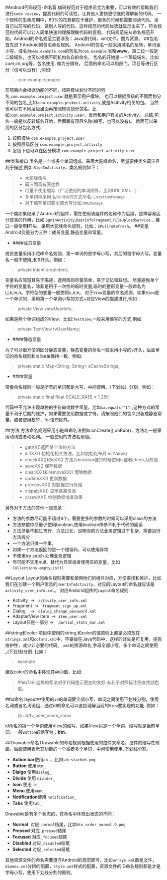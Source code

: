 #Android代码规范-命名篇
编码规范对于程序员尤为重要，可以有效的帮助我们进行`code review`，提高代码的可读性，让其他人更快更彻底的理解新的代码。
一个软件的生命周期中，80%的花费都在于维护，很多的时候都需要阅读代码，读自己以前写的代码，读别人写的代码，这样规范的代码优势就显示出来了，符合规范的代码可以让人简单快速的理解理解代码的意图。
代码规范先从命名规范开始，Android的命名规范主要涉及：Java源代码，xml文件，图片资源。
##包名
首先说下Android的包名命名规则。
Andorid的包名一般采用域名的反转，单词全小写。域名为`www.example.com`的包名为`com.example`,省略**www**，第二位一般是二级域名，也可以根据不同机构各自的命名。
包名的开始是一个顶级域名，比如*com*,*cn*,*org*等，包名使用`.`做为分隔符。
后面的命名可以用部门，项目等进行区分（也可以没有）,例如:
>com.example.project

在项目内会根据功能的不同，按照模块划分不同的包名,`com.example.project.user`就是表示用户模块。
也可以根据层级的不同而划分不同的包名,比如:`com.example.prokect.activity`,就是Acitivity相关的包。
当然也可以在不同层级里面再按照模块划分包名，比如:`com.example.project.activity.user`，表示和用户有关的Activity。
总结,包名一般是以反转域名开始，后面跟有项目名称(缩写，也可以没有)。
后面可以采用的区分包名方式:

1. 按照模块 `com.example.project.user`
2. 按照层级区分 `com.example.project.activity`
3. 层级下也可以在区分模块 `com.example.project.activity.user`

##类和接口
类名是一个或多个单词组成，采用大驼峰命名，尽量要使类名简洁且利于描述,例如:`SignInActivity`，类名规则如下：
> * 大驼峰命名
> * 简洁而富有表达性
> * 尽量不使用缩写（广泛使用的单词除外，比如URL,XML...）
> * 多单词中采用 `名词+动词`的方式命名: `LocationManage`
> * 对于缩写单词要全部大写比如:`XMLManage`

一个类如果继承了Android的组件，需在使用该组件的名称作为后缀，这样容易区分该类的作用，比如:`SgnInActivity`,`UserInfoFragment`,`FileUploadService`...
接口一般使用****I****开头，采用大驼峰命名规则，比如：`IPullToRefresh`。
##变量
Android变量分为三种：成员变量,静态变量和常量。

* ####成员变量

成员变量采用小驼峰命名规则，第一单词的首字母小写，其后的首字母大写。变量名一般不使用_和$开头。例如：
>private Intent cropIntent;

变量名应简短且易于描述，选用规则尽量简单，易于记忆和联想。
尽量避免单个字符的变量名，除非是用于一次性的临时变量,临时的整形变量一般命名为 i,j,k,m,n。字符型的变量一般使用c,d,e。
对于`View`变量的命名规则，如果`View`是一个单词的，采用第一个单词小写的方式+对应View的描述进行,例如：
> private View viewUserInfo;

如果是两个单词组成的View，比如:`TextView`,一般采用缩写的方式,例如:
> private TextView tvUserName;

* ####静态变量

为了可以很方便的区分静态变量，静态变量的命名一般采用小写的s开头，后面单词的命名规则和`成员变量`保持一致，例如:
>private static Map<String, String> sCacheStrings;

* ####常量

常量命名规则一般是所有的单词都是大写，中间使用_（下划线）分割，例如：
>private static final float SCALE_RATE = 1.25f;

代码中不允许出现单独的字符串或数字常量，比如`xx.equals("1")`,这种方式的常量不利于后期的维护，如果需要使用数据或字符，请按照他们的含义封装成静态常量，或者使用枚举，for语句除外。

##方法
方法命名规则采用小驼峰命名法例如:onCreate(),onRun()，方法名一般采用动词或者动名词。
一般使用的方法名前缀。
> * getXX()返回某个值的方法
> * initXX() 初始化相关方法，比如初始化布局:initView()
> * checkXX()和isXX() 方法为boolean值的时候使用is或者check为前缀
> * saveXX() 保存数据
> * clearXX()和removeXX() 清除数据
> * updateXX() 更新数据
> * processXX() 对数据进行处理
> * dispalyXX() 显示某某信息
> * draswXX() 绘制数据或者效果

另外对于方法的其他一些规范：

* 方法的参数尽可能不超过4个，需要更多的参数的时候可以采用class的方法
* 方法参数中尽量少使用boolean,使用boolean传参不利于代码的阅读
* 方法尽量不超过15行，方法过长，说明当前方法业务逻辑过于复杂，需要进行方法拆分
* 一个方法只做一件事，
* 如果一个方法返回的是一个错误码，可以使用异常
* 不使用try catch 处理业务逻辑
* 尽可能不实用null，替代为异常或者使用空的变量，比如`Collections.emptyList()`

##Layout
Layout的命名规则需要和使用他们的组件对应，方便查找和维护，比如我们在创建一个用户信息的`UserInfoActivity`，对应的Layout的命名就应该是`activity_user_info.xml`。
对应Andorid组件的`Layout`命名规则:

* Activity  ->   `activity_user_info.xml`
* Fragment  ->   `fragment_sign_up.xml`
* Dialog    ->   `dialog_change_password.xml`
* AdapterView Item  ->  `item_user.xml`
* Layout只是一部分  ->    `partial_stats_bar.xml`

##string和color
项目中使用的string,和color的值原则上都是必须放在`strings.xml`和`colors.xml`中，不要放在Java代码中，这样的好处是可复用，提高维护性，减少非必要的代码。
`xml`的资源命名,字母全部小写，多个单词之间使用_(下划线)分割.
比如：
><string name="app_name">example</string>

建议color的命名中体现其`ARGB`值，比如:
><color name="color_feb749">#feb749</color>
这样的写法对于代码提示更加的友好,有利于对照标注图查找颜色值。

##*id*命名
layout中使用的`id`的单词要全部小写，单词之间使用下划线分割，使用名词或者名词词组，通过id的命名可以直接理解当前的`View`要实现的功能.
例如：
>@+id/tv_user_name_show

id命名的第一个单词使用View的缩写，如果View只是一个单词，缩写就是当前单词。一般`Button`的缩写为：**btn**。

##Drawable命名
Drawable的命名规则根据使用的控件来命名，控件的缩写在前面，后面使用表示其功能的一个或者多个单词，中间使用使用_下划线分割。

* **Action bar**使用`ab_`，比如:`ab_stacked.png`
* **Button** 使用`btn_`
* **Dialgo** 使用`dialog_` 
* **Divide** 使用 `divider_` 
* **Icon** 使用 `ic_`
* **Menu** 使用`menu_`
* **Notification**使用 `notification_`
* **Tabs** 使用`tab_`

Drawable是有多个状态的，在命名中体现出状态的不同：

* **Normal**  对应`_normal`结尾，比如`btn_order_normal.9.png`
* **Pressed** 对应`_pressed`结尾
* **Focused** 对应`_focused`结尾
* **Disabled** 对应`_disabled`结尾
* **Selected** 对应`_selected`结尾

其他资源文件的命名需要遵守Android的规范即可，比如`arrays.xml`数组文件，`dimens.xml`分辨的配置，`style.xml`样式的配置，资源文件的ID命名规则都是才是字母小写，使用下划线分割的原则。



